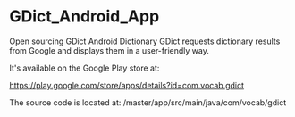 # GDict_Android_App
Open sourcing GDict Android Dictionary
GDict requests dictionary results from Google and displays them in a user-friendly way.

It's available on the Google Play store at:

https://play.google.com/store/apps/details?id=com.vocab.gdict

The source code is located at:
/master/app/src/main/java/com/vocab/gdict
